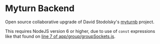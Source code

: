 # Myturn Backend

Open source collaborative upgrade of David Stodolsky's [myturnb](https://github.com/DavidStodolsky/myturnb) project.

This requires NodeJS version 6 or higher, due to use of `const` expressions like that found on [line 7 of app/group/groupSockets.js](https://github.com/MyTurn-OpenSource/myturn-backend/blob/master/app/group/groupSockets.js#L7).
